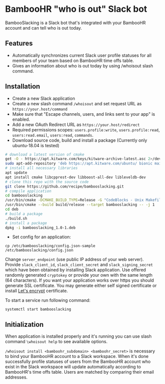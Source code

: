 BambooHR "who is out" Slack bot  
==

BambooSlacking is a Slack bot that's integrated with your BambooHR account 
and can tell who is out today.

Features
--

* Automatically synchronizes current Slack user profile statuses 
for all members of your team based on BambooHR time offs table.
* Gives an information about who is out today by using /whoisout slash command. 

Installation
--

* Create a new Slack application
* Create a new slash command `/whoisout` and set request URL as `https://your.host/command`
* Make sure that "Escape channels, users, and links sent to your app" is enabled.
* Add a new OAuth Redirect URL as `https://your.host/redirect`
* Required permissions scopes: `users.profile:write`, 
`users.profile:read`, 
`users:read.email`,
`users:read`, 
`commands`.
* Download source code, build and install a package (Currently only ubuntu-18.04 is tested)

```bash
# download a latest version of cmake
get -O - https://apt.kitware.com/keys/kitware-archive-latest.asc 2>/dev/null | sudo apt-key add -
sudo apt-add-repository 'deb https://apt.kitware.com/ubuntu/ bionic main'
# install all necessary libraries
apt update
apt install cmake libcpprest-dev libboost-all-dev libleveldb-dev
# clone this repo with the source code
git clone https://github.com/recipe/bambooslacking.git
# compile application
cd bambooslacking
/usr/bin/cmake -DCMAKE_BUILD_TYPE=Release -G "CodeBlocks - Unix Makefiles" ./
/usr/bin/cmake --build build/release --target bambooslacking -- -j 1
cd deb
# build a package
./build.sh
# install a package
dpkg -i bambooslacking_1.0-1.deb
```

* Set config for an application:
```
cp /etc/bambooslacking/config.json-sample /etc/bambooslacking/config.json
```

Change `server_endpoint` (use public IP address of your web server).
Provide `slack_client_id`, `slack_client_secret` and `slack_signing_secret` which 
have been obtained by installing Slack application. 
Use offered randomly generated `cryptokey` or provide your own with the same length (64 characters).
If you want your application works over https you should generate SSL certificate.
You may generate either self signed certificate or install [Let's encrypt](https://letsencrypt.org/) certificate.

To start a service run following command:
```
systemctl start bambooslacking
```

Initialization
--
When application is installed properly and it's running you can use slash command 
`\whoisout help` to see available options.
 
`/whoisout install <bamboohr_subdomain> <bamboohr_secret>` is necessary to bind your 
BambooHR account to a Slack workspace. When it's done successfully profile statuses
of users from the BambooHR account who exist in the Slack workspace will update automatically 
according to BambooHR's time offs table. Users are matched by comparing their 
email addresses.

